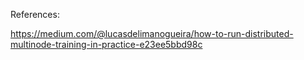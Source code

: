 References:

https://medium.com/@lucasdelimanogueira/how-to-run-distributed-multinode-training-in-practice-e23ee5bbd98c
